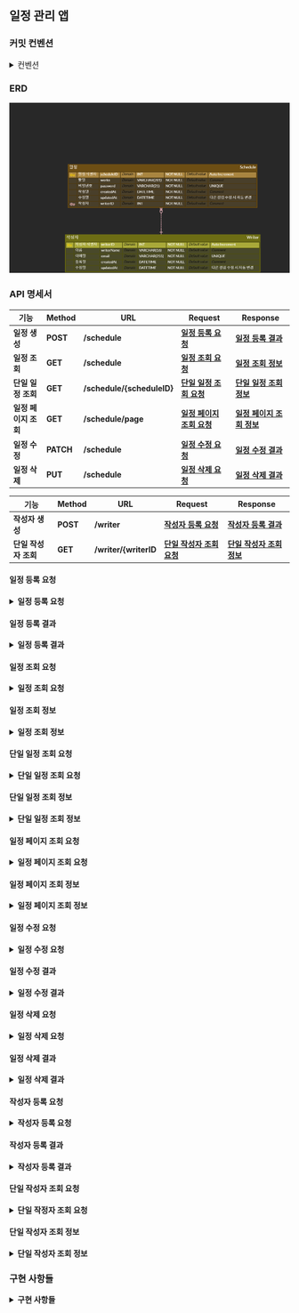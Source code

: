 ## 일정 관리 앱

### 커밋 컨벤션
<details>
<summary>컨벤션</summary>
아래와 같은 형식을 따라 커밋하세요.

<b><타입>: <제목>

<본문>

<꼬리말><b>
1. 커밋 타입
   🆕: 새 기능 추가

   🔧: 기능 수정 & 개선

   🐛: 버그 수정

   📝: 문서 수정

   🎨: 코드 스타일 변경(들여쓰기 등)

   🏭: 코드 리팩토링(기능 변경 없이 구조만 개선한 경우)

   📁: 파일 구조 변경

2. 제목
   이 커밋에 대한 간략한 설명

예) Main 클래스 리팩토링

3. 본문(선택 사항)
   이 커밋에 대한 추가 설명

4. 꼬리말(선택 사항)
   기타 참고사항 기술

</details>

### ERD
![ERD Diagram](/doc/img/ERD.png)

### API 명세서
| 기능     | Method | URL                    | Request                       | Response                    |
|--------|--------|------------------------|-------------------------------|-----------------------------|
| 일정 생성  | POST   | /schedule              | [일정 등록 요청](####일정-등록-요청)         | [일정 등록 결과](####일정-등록-결과)       |
| 일정 조회  | GET    | /schedule              | [일정 조회 요청](####일정-조회-요청)         | [일정 조회 정보](####일정-조회-정보)       |
| 단일 일정 조회 | GET | /schedule/{scheduleID} | [단일 일정 조회 요청](####단일-일정-조회-요청)   | [단일 일정 조회 정보](####단일-일정-조회-정보) |
| 일정 페이지 조회 | GET | /schedule/page         | [일정 페이지 조회 요청](####일정-페이지-조회-요청) | [일정 페이지 조회 정보](####일정-페이지-조회-정보)       |
| 일정 수정  | PATCH  | /schedule              | [일정 수정 요청](####일정수정-요청)          | [일정 수정 결과](####일정-수정-결과)       |
| 일정 삭제 | PUT    | /schedule              | [일정 삭제 요청](####일정-삭제-요청)         | [일정 삭제 결과](####일정-삭제-결과)       |

| 기능        | Method | URL                    | Request             | Response              |
|-----------|--------|------------------------|---------------------|-----------------------|
| 작성자 생성    | POST | /writer | [작성자 등록 요청](####작성자-등록-요청) | [작성자 등록 결과](####작성자-등록-결과) |
| 단일 작성자 조회 | GET | /writer/{writerID| [단일 작성자 조회 요청](####단일-작성자-조회-요청) | [단일 작성자 조회 정보](####단일-작성자-조회-정보) |

#### 일정 등록 요청
<details>
<summary>일정 등록 요청</summary>

```json 
{
   "header": {
      "Content-Type": "application/json"
   },
   "body": {
     "works":     "할일(VARCHAR(200))",
     "writer":    "작성자번호(INT)",
     "password":  "비밀번호(VARCHAR(20), UNIQUE)"
   }
}
```
</details>

#### 일정 등록 결과
<details>
<summary>일정 등록 결과</summary>

```json
[
    {
        "status": 200,
        "message": "등록 결과('N건의 일정이 등록되었습니다.')"
    },
    {
        "status": "400(이미 사용중인 비밀번호인 경우)",
        "message":  "등록 결과(STRING, '이미 사용중인 비밀번호입니다.')"
    },
    {
        "status": "404(일치하는 작성자번호가 없는 경우)",
        "message": "등록 결과(STRING, '일치하는 작성자가 없습니다.')"
    }
]
```
</details>

#### 일정 조회 요청
<details>
<summary>일정 조회 요청</summary>

```json
{
   "header": {
      "Content-Type": "application/json"
   },
   "query parameter": {
      "writer(optional)":       "작성자(INT)",
      "updatedAt(optional)":    "수정일(DATE, 'YYYY-MM-DD')"
   }
}
```
</details>

#### 일정 조회 정보
<details>
<summary>일정 조회 정보</summary>
전체 조회 시 수정일을 기준으로 내림차순 정렬

```json
[
    {
        "status":  200,
        "message": "조회 결과('N건의 일정이 조회되었습니다.')",
        "body": [
            { 
                "scheduleID":   "식별번호(INT)", 
                "works":        "할일(VARCHAR(200))", 
                "writer":       "작성자번호(INT)", 
                "createdAt":    "등록일(DATETIME)", 
                "updatedAt":    "수정일(DATETIME)"
            },
            "...",
            {}
        ]
    },
    {
        "status":   "404(일치하는 일정이 없는 경우)",
        "message":  "조회 결과(STRING, '해당하는 일정이 없습니다.')"
    }
]
```
</details>

#### 단일 일정 조회 요청
<details>
<summary>단일 일정 조회 요청</summary>

```json
{
   "header": {
      "Content-Type": "application/json"
   },
   "path parameter": {
      "scheduleID": "일정 ID(INT)"
   }
}
```
</details>

#### 단일 일정 조회 정보
<details>
<summary>단일 일정 조회 정보</summary>

```json
[
    {
       "status":  200,
       "message": "조회 결과('N건의 일정이 조회되었습니다.')",
       "body": {
         "scheduleID":  "식별번호(INT)",
         "works":       "할일(VARCHAR(200))",
         "writer":      "작성자번호(INT)",
         "createdAt":   "등록일(DATETIME)",
         "updatedAt":   "수정일(DATETIME)"
       }
    },
    {
       "status":   "404(일치하는 일정이 없는 경우)",
       "message":  "조회 결과(STRING, '해당하는 일정이 없습니다.')"
    }
]
```
</details>

#### 일정 페이지 조회 요청
<details>
<summary>일정 페이지 조회 요청</summary>

```json
{
   "header": {
      "Content-Type": "application/json"
   },
   "query parameter": {
      "offset(optional)": "조회할 페이지(INT, 1부터 시작)",
      "size":             "페이지 크기(INT)"
   }
}
```
</details>

#### 일정 페이지 조회 정보
<details>
<summary>일정 페이지 조회 정보</summary>
전체 조회 시 수정일을 기준으로 내림차순 정렬

```json
[
    {
        "status":  200,
        "message": "조회 결과('N건의 일정이 조회되었습니다.')",
        "body": [
            { 
                "scheduleID":   "식별번호(INT)",
                "writerName":   "작성자이름(VARCHAR(15))",
                "works":        "할일(VARCHAR(200))", 
                "writer":       "작성자번호(INT)", 
                "createdAt":    "등록일(DATETIME)", 
                "updatedAt":    "수정일(DATETIME)"
            },
            "...",
            {}
        ]
    },
    {
        "status":   "404(일치하는 일정이 없는 경우)",
        "message":  "조회 결과(STRING, '해당하는 일정이 없습니다.')"
    }
]
```
</details>

#### 일정 수정 요청
<details>
<summary>일정 수정 요청</summary>

```json
{
   "header": {
      "Content-Type": "application/json"
   },
   "body": {
     "password":          "비밀번호(VARCHAR(20))",
     "works(optional)":   "할일(VARCHAR(200))",
     "writer(optional)":  "작성자번호(INT)"
   }
}
```
</details>

#### 일정 수정 결과
<details>
<summary>일정 수정 결과</summary>

```json
[
    {
       "status":  200,
       "message": "수정 결과(STRING, 'N건의 일정이 수정되었습니다.')"
    },
    {
       "status":   "404(일치하는 일정이 없는 경우)",
       "message":  "수정 결과(STRING, '해당하는 일정이 없습니다.')"
    }
]
```
</details>

#### 일정 삭제 요청
<details>
<summary>일정 삭제 요청</summary>

```json
{
   "header": {
      "Content-Type": "application/json"
   },
   "body": {
     "scheduleID":  "식별번호(ID)",
     "password":    "비밀번호(VARCHAR(20))"
   }
}
```
</details>

#### 일정 삭제 결과
<details>
<summary>일정 삭제 결과</summary>

```json
[
    {
       "status":  200,
       "message": "삭제 결과('N건의 일정이 삭제되었습니다.')"
    },
    {
       "status":   "404(일치하는 일정이 없는 경우)",
       "message":  "삭제 결과(STRING, '해당하는 일정이 없습니다.')"
    }
]
```
</details>

#### 작성자 등록 요청
<details>
<summary>작성자 등록 요청</summary>

```json
{
   "header": {
      "Content-Type": "application/json"
   },
   "body": {
     "writerName":  "작성자 이름(VARCHAR(15))",
     "email":       "이메일(VARCHAR(75), UNIQUE)"
   }
}
```
</details>

#### 작성자 등록 결과
<details>
<summary>작성자 등록 결과</summary>

```json
[
    {
       "status":  200,
       "message": "등록 결과(STRING, 'OOO님, 환영합니다.')"
    },
    {
      "status": "400(이미 등록된 이메일 주소인 경우)",
      "message": "등록 결과(STRING, '이미 사용중인 이메일 주소입니다.')"
    }
]
```
</details>

#### 단일 작성자 조회 요청
<details>
<summary>단일 작정자 조회 요청</summary>

```json
{
   "header": {
      "Content-Type": "application/json"
   },
   "path parameter": {
      "writerID": "작성자 번호(INT)"
   }
}
```
</details>

#### 단일 작성자 조회 정보
<details>
<summary>단일 작성자 조회 정보</summary>

```json
[
    {
       "status": 200,
       "message": "조회결과('N명의 작성자가 조회되었습니다.')",
       "body": {
         "writerID": "작성자번호(INT)",
         "writerName": "작성자이름(VARCHAR(15)",
         "email": "이메일(VARCHAR(75))",
         "createdAt": "등록일(DATETIME)",
         "updatedAt": "수정일(DATETIME)"
       }
    },
    {
      "status": "404(일치하는 작성자가 없는 경우),",
      "message": "조회결과('일치하는 작성자가 없습니다.')"
    }
]
```
</details>


### 구현 사항들
<details>
<summary>구현 사항들</summary>
1. 일정 CRUD


- 사용자에게 일, 작성자 ID, 비밀번호를 입력받아 일정을 생성할 수 있다.
  ![postScheduleReq](doc/img/postScheduleReq.png)
  ![postScheduleRes](doc/img/postScheduleRes.png)
    - 이 때 작성자 ID는 작성자 테이블의 기본키와 연결된 외래키이다.
    - 존재하지 않는 ID로 일정 작성 시 에러가 반환된다.
      ![dataIntegrityException](doc/img/dataIntegrityException.png)
    - 중복된 비밀번호는 사용할 수 없다.


- 일정 ID, 작성자 ID, 수정일 등을 통해 일정을 조회할 수 있다.
  ![getScheduleByIDReq](doc/img/getScheduleByIDReq.png)
  ![getScheduleByIDRes](doc/img/getScheduleByIDRes.png)
  ![getScheduleByWriterIDUpdatedAt](doc/img/getScheduleByWriterIDUpdatedAtReq.png)
  ![getScheduleByWriterIDUpdatedAt](doc/img/getScheduleByWriterIDUpdatedAtRes.png)
    - 혹은 아무것도 입력하지 않고 모든 일정을 조회할 수도 있다.
      ![getAllSchedulesReq](doc/img/getAllScheduleReq.png)
      ![getAllSchedulesRes](doc/img/getAllScheduleRes.png)


- 비밀번호, 일, 작성자 ID를 입력받아 일정을 수정할 수 있다.
  ![patchScheduleReq](doc/img/patchScheduleReq.png)
  ![patchScheduleRes](doc/img/patchScheduleRes.png)


  - 비밀번호는 필수로 입력해야 하며, 일과 ID 중 하나 이상은 입력에 포함되어야 한다.
      ![patchScheduleWithoutPWReq](doc/img/patchWithoutPWReq.png)
      ![patchScheduleWithoutPWRes](doc/img/patchScheduleRes.png)


- 비밀번호와 일정 ID를 입력받아 일정을 삭제할 수 있다.
  ![deleteScheduleReq](doc/img/deleteScheduleReq.png)
  ![deleteScheduleRes](doc/img/deleteScheduleRes.png)


2. 작성자 생성 및 조회


- 작성자 이름, 이메일을 입력받아 작성자를 생성할 수 있다.
  ![postWriterReq](doc/img/postWriterReq.png)
  ![postWriterRes](doc/img/postWriterRes.png)


- 중복된 이메일은 사용할 수 없다.
  ![dataIntegrityException](doc/img/dataIntegrityException.png)


- 작성자 ID를 기반으로 작성자를 조회할 수 있다.
  ![getByWriterIDReq](doc/img/getWriterByIDReq.png)
  ![getByWriterIDRes](doc/img/getWriterByIDRes.png)

- 작성자 이름으로도 작성자를 조회할 수 잇다.
    ![getByWriterNameReq](doc/img/getWriterByNameReq.png)
    ![getByWriterNameRes](doc/img/getWriterByNameRes.png)


3. 일정 페이징 조회


- query parameter로 offset, size를 입력해 원하는 위치부터 원하는 양의 일정을 조회할 수 있다.
  ![pagingReq](doc/img/pagingReq.png)
  ![pagingRes](doc/img/pagingRes.png)


- offset은 1부터 시작하며, size는 양의 정수여야 한다.
  ![sizeMustBePositive](doc/img/sizeMustBePositive.png)


4. 요청/응답 데이터 검증 및 예외 처리


- 요청 데이터들이 정의된 형식에 맞는지 검증하도록 하고, 맞지 않다면 400 상태코드를 반환하도록 하였다.
  ![badRequest](doc/img/badRequest.png)

- Repository에 AOP를 적용해 조회 결과 리스트 길이 혹은 쿼리에 영향받은 row 수가 0이 아닌지를 검사하도록 하였다.
  ![checkEmptyAOP](doc/img/checkEmptyAOP.png)
    - 결과값이 0이라면 상황에 맞는 에러 메시지와 404 응답코드를 반환하도록 하였다.


5. API 테스트


- postman을 이용해 API의 각 기능들이 잘 동작하는지 확인할 수 있도록 입력 상황별 테스트들을 구현하였다.

  [postman 테스트 모음](https://universal-trinity-941577.postman.co/workspace/SWCapstone~9ffb3725-a6f0-4cdf-969f-75f3b78023e1/collection/29701980-8f31a90a-f012-4519-9ef4-d1ce8b031b5e?action=share&creator=29701980)
</details>

